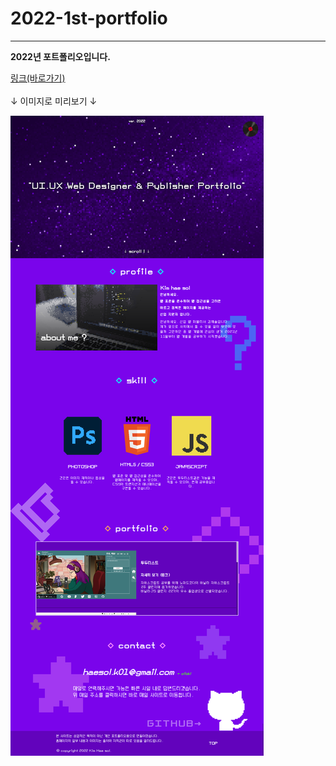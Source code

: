 # 2022-1st-portfolio

***

**2022년 포트폴리오입니다.**

[링크(바로가기)](https://sooool-kim.github.io/2022-1st-portfolio/)<br>
<br>
↓ 이미지로 미리보기 ↓

![이미지로 미리보기](img/readme_ver2.png)